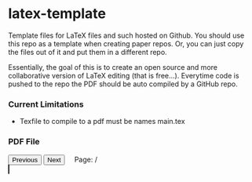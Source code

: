 # latex-template
Template files for LaTeX files and such hosted on Github. You should use this repo as a template when creating paper repos. Or, you can just copy the files out of it and put them in a different repo.

Essentially, the goal of this is to create an open source and more collaborative version of LaTeX editing (that is free...). Everytime code is pushed to the repo the PDF should be auto compiled by a GitHub repo. 

### Current Limitations
* Texfile to compile to a pdf must be names main.tex

### PDF File

<html>
<body>
  <div>
    <button id="prev" onclick="goPrevious()">Previous</button>
    <button id="next" onclick="goNext()">Next</button>
    &nbsp; &nbsp;
    <span>Page: <span id="page_num"></span> / <span id="page_count"></span></span>
  </div>

  <div>
    <canvas id="the-canvas" style="border:1px solid black"></canvas>
  </div>

  <!-- Use latest PDF.js build from Github -->
  <script type="text/javascript" src="https://raw.github.com/mozilla/pdf.js/gh-pages/build/pdf.js"></script>
  
  <script type="text/javascript">
    //
    // NOTE: 
    // Modifying the URL below to another server will likely *NOT* work. Because of browser
    // security restrictions, we have to use a file server with special headers
    // (CORS) - most servers don't support cross-origin browser requests.
    //
    var url = 'http://cdn.mozilla.net/pdfjs/tracemonkey.pdf';

    //
    // Disable workers to avoid yet another cross-origin issue (workers need the URL of
    // the script to be loaded, and currently do not allow cross-origin scripts)
    //
    PDFJS.disableWorker = true;

    var pdfDoc = null,
        pageNum = 1,
        scale = 0.8,
        canvas = document.getElementById('the-canvas'),
        ctx = canvas.getContext('2d');

    //
    // Get page info from document, resize canvas accordingly, and render page
    //
    function renderPage(num) {
      // Using promise to fetch the page
      pdfDoc.getPage(num).then(function(page) {
        var viewport = page.getViewport(scale);
        canvas.height = viewport.height;
        canvas.width = viewport.width;

        // Render PDF page into canvas context
        var renderContext = {
          canvasContext: ctx,
          viewport: viewport
        };
        page.render(renderContext);
      });

      // Update page counters
      document.getElementById('page_num').textContent = pageNum;
      document.getElementById('page_count').textContent = pdfDoc.numPages;
    }

    //
    // Go to previous page
    //
    function goPrevious() {
      if (pageNum <= 1)
        return;
      pageNum--;
      renderPage(pageNum);
    }

    //
    // Go to next page
    //
    function goNext() {
      if (pageNum >= pdfDoc.numPages)
        return;
      pageNum++;
      renderPage(pageNum);
    }

    //
    // Asynchronously download PDF as an ArrayBuffer
    //
    PDFJS.getDocument(url).then(function getPdfHelloWorld(_pdfDoc) {
      pdfDoc = _pdfDoc;
      renderPage(pageNum);
    });
  </script>  
</body>
</html>
